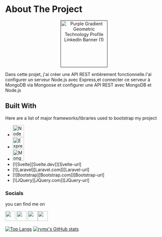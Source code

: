 About The Project
==========================

<div id="user-content-header" align="center" dir="auto">
 <p  data-sourcepos="9:1-9:171" dir="auto"><a target="_blank" rel="noopener noreferrer" href=""><img width="150" height="150" src="https://png.pngtree.com/png-vector/20190629/ourmid/pngtree-analysis-icon-for-your-project-png-image_1521507.jpg" alt="Purple Gradient Geometric Technology Profile LinkedIn Banner  (1)" style="max-width: 100%;"></a></p>
</div>


Dans cette projet, j'ai créer une API REST entièrement fonctionnelle.l'ai configurer un serveur Node.js avec Express,et connecter ce serveur à MongoDB via Mongoose et configurer une API REST avec MongoDB et Node.js



Built With
--------------------

Here are a list of major frameworks/libraries used to bootstrap my project

* <a href="https://nodejs.org/en/" target="_blank" rel="noreferrer"><img src="https://raw.githubusercontent.com/danielcranney/readme-generator/main/public/icons/skills/nodejs-colored.svg" width="36" height="36" alt="NodeJS" /></a>
* <a href="https://expressjs.com/" target="_blank" rel="noreferrer"><img src="https://raw.githubusercontent.com/danielcranney/readme-generator/main/public/icons/skills/express-colored.svg" width="36" height="36" alt="Express" /></a>
* <a href="https://www.mongodb.com/" target="_blank" rel="noreferrer"><img src="https://raw.githubusercontent.com/danielcranney/readme-generator/main/public/icons/skills/mongodb-colored.svg" width="36" height="36" alt="MongoDB" /></a>
* [![Svelte][Svelte.dev]][Svelte-url]
* [![Laravel][Laravel.com]][Laravel-url]
* [![Bootstrap][Bootstrap.com]][Bootstrap-url]
* [![JQuery][JQuery.com]][JQuery-url]

### Socials
you can find me on


<p align-items="space-between"> <a href="https://www.github.com/rymX" target="_blank" rel="noreferrer"><img src="https://raw.githubusercontent.com/danielcranney/readme-generator/main/public/icons/socials/github.svg" width="32" height="32" /></a> <a href="https://www.linkedin.com/in/fradi-rym" target="_blank" rel="noreferrer"><img src="https://raw.githubusercontent.com/danielcranney/readme-generator/main/public/icons/socials/linkedin.svg" width="32" height="32" /></a> <a href="https://www.twitter.com/rym_fradi" target="_blank" rel="noreferrer"><img src="https://raw.githubusercontent.com/danielcranney/readme-generator/main/public/icons/socials/twitter.svg" width="32" height="32" /></a><a href="https://www.stackoverflow.com/users/15038290/rymx" target="_blank" rel="noreferrer"><img src="https://raw.githubusercontent.com/danielcranney/readme-generator/main/public/icons/socials/stackoverflow.svg" width="32" height="32" /></a></p>

<p data-sourcepos="53:3-54:129" dir="auto"><a href=""><img src="https://github-readme-stats.vercel.app/api/top-langs/?username=rymx" alt="Top Langs" data-canonical-src="https://github-readme-stats.vercel.app/api/top-langs/?username=rymx" style="max-width: 100%;"></a>
<a target="_blank" rel="noopener noreferrer" href=""><img src="https://github-readme-stats.vercel.app/api?username=rymx&amp;show_icons=true&amp;theme=gruvbox_light" alt="rymx's GitHub stats" data-canonical-src="https://github-readme-stats.vercel.app/api?username=rymx&amp;show_icons=true&amp;theme=gruvbox_light" style="max-width: 100%;"></a></p>
